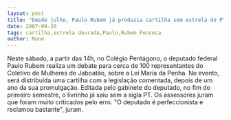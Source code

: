 ```yaml
---
layout: post
title: "Desde julho, Paulo Rubem já produzia cartilha sem estrela do PT"
date: 2007-09-20
tags: cartilha,estrela dourada,Paulo,Rubem Fonseca
author: None
---
```

Neste s&aacute;bado, a partir das 14h, no Col&eacute;gio Pent&aacute;gono, o deputado federal Paulo Rubem realiza um debate para cerca de 100 representantes do Coletivo de Mulheres de Jaboat&atilde;o, sobre a Lei Maria da Penha. 
No evento, ser&aacute; distribu&iacute;da uma cartilha com a legisla&ccedil;&atilde;o comentada, depois de um ano da sua promulga&ccedil;&atilde;o.
Editada pelo gabinete do deputado, no fim do primeiro semestre, o livrinho j&aacute; saiu sem a sigla PT. 
Os assessores juram que foram muito criticados pelo erro. &quot;O deputado &eacute; perfeccionista e reclamou bastante&quot;, juram.
 